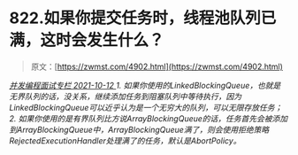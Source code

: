 <!--yml
category: 未分类
date: 0001-01-01 00:00:00
-->

# 822.如果你提交任务时，线程池队列已满，这时会发⽣什么？

> 原文：[https://zwmst.com/4902.html](https://zwmst.com/4902.html)

   [ *并发编程面试专栏* ](https://zwmst.com/%e5%b9%b6%e5%8f%91%e7%bc%96%e7%a8%8b%e9%9d%a2%e8%af%95%e4%b8%93%e6%a0%8f)*[ <time datetime="2021-10-13T01:10:24+08:00"> 2021-10-12 </time> ](https://zwmst.com/4902.html)  1.  如果你使⽤的LinkedBlockingQueue，也就是⽆界队列的话，没关系，继续添加任务到阻塞队列中等待执⾏，因为LinkedBlockingQueue可以近乎认为是⼀个⽆穷⼤的队列，可以⽆限存放任务；
2.  如果你使⽤的是有界队列⽐⽅说ArrayBlockingQueue的话，任务⾸先会被添加到ArrayBlockingQueue中，ArrayBlockingQueue满了，则会使⽤拒绝策略RejectedExecutionHandler处理满了的任务，默认是AbortPolicy。*